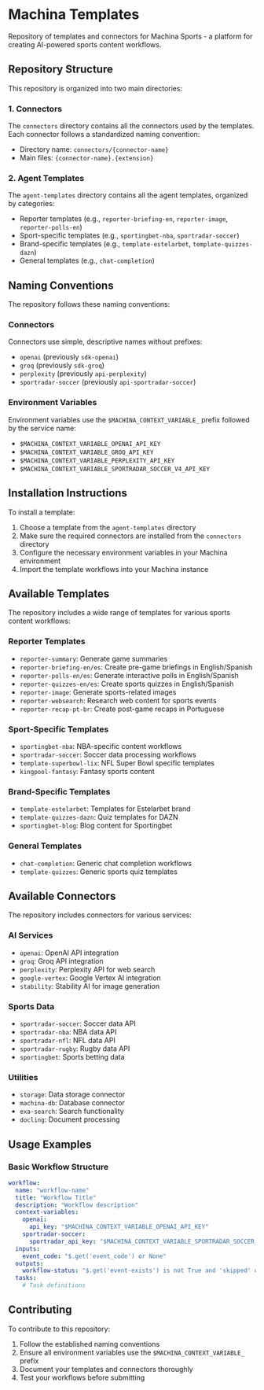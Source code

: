 # Machina Templates
Repository of templates and connectors for Machina Sports - a platform for creating AI-powered sports content workflows.

## Repository Structure

This repository is organized into two main directories:

### 1. Connectors
The `connectors` directory contains all the connectors used by the templates. Each connector follows a standardized naming convention:

- Directory name: `connectors/{connector-name}`
- Main files: `{connector-name}.{extension}`

### 2. Agent Templates
The `agent-templates` directory contains all the agent templates, organized by categories:

- Reporter templates (e.g., `reporter-briefing-en`, `reporter-image`, `reporter-polls-en`)
- Sport-specific templates (e.g., `sportingbet-nba`, `sportradar-soccer`)
- Brand-specific templates (e.g., `template-estelarbet`, `template-quizzes-dazn`)
- General templates (e.g., `chat-completion`)

## Naming Conventions

The repository follows these naming conventions:

### Connectors
Connectors use simple, descriptive names without prefixes:
- `openai` (previously `sdk-openai`)
- `groq` (previously `sdk-groq`)
- `perplexity` (previously `api-perplexity`)
- `sportradar-soccer` (previously `api-sportradar-soccer`)

### Environment Variables
Environment variables use the `$MACHINA_CONTEXT_VARIABLE_` prefix followed by the service name:
- `$MACHINA_CONTEXT_VARIABLE_OPENAI_API_KEY`
- `$MACHINA_CONTEXT_VARIABLE_GROQ_API_KEY`
- `$MACHINA_CONTEXT_VARIABLE_PERPLEXITY_API_KEY`
- `$MACHINA_CONTEXT_VARIABLE_SPORTRADAR_SOCCER_V4_API_KEY`

## Installation Instructions

To install a template:

1. Choose a template from the `agent-templates` directory
2. Make sure the required connectors are installed from the `connectors` directory
3. Configure the necessary environment variables in your Machina environment
4. Import the template workflows into your Machina instance

## Available Templates

The repository includes a wide range of templates for various sports content workflows:

### Reporter Templates
- `reporter-summary`: Generate game summaries
- `reporter-briefing-en/es`: Create pre-game briefings in English/Spanish
- `reporter-polls-en/es`: Generate interactive polls in English/Spanish
- `reporter-quizzes-en/es`: Create sports quizzes in English/Spanish
- `reporter-image`: Generate sports-related images
- `reporter-websearch`: Research web content for sports events
- `reporter-recap-pt-br`: Create post-game recaps in Portuguese

### Sport-Specific Templates
- `sportingbet-nba`: NBA-specific content workflows
- `sportradar-soccer`: Soccer data processing workflows
- `template-superbowl-lix`: NFL Super Bowl specific templates
- `kingpool-fantasy`: Fantasy sports content

### Brand-Specific Templates
- `template-estelarbet`: Templates for Estelarbet brand
- `template-quizzes-dazn`: Quiz templates for DAZN
- `sportingbet-blog`: Blog content for Sportingbet

### General Templates
- `chat-completion`: Generic chat completion workflows
- `template-quizzes`: Generic sports quiz templates

## Available Connectors

The repository includes connectors for various services:

### AI Services
- `openai`: OpenAI API integration
- `groq`: Groq API integration
- `perplexity`: Perplexity API for web search
- `google-vertex`: Google Vertex AI integration
- `stability`: Stability AI for image generation

### Sports Data
- `sportradar-soccer`: Soccer data API
- `sportradar-nba`: NBA data API
- `sportradar-nfl`: NFL data API
- `sportradar-rugby`: Rugby data API
- `sportingbet`: Sports betting data

### Utilities
- `storage`: Data storage connector
- `machina-db`: Database connector
- `exa-search`: Search functionality
- `docling`: Document processing

## Usage Examples

### Basic Workflow Structure
```yaml
workflow:
  name: "workflow-name"
  title: "Workflow Title"
  description: "Workflow description"
  context-variables:
    openai:
      api_key: "$MACHINA_CONTEXT_VARIABLE_OPENAI_API_KEY"
    sportradar-soccer:
      sportradar_api_key: "$MACHINA_CONTEXT_VARIABLE_SPORTRADAR_SOCCER_V4_API_KEY"
  inputs:
    event_code: "$.get('event_code') or None"
  outputs:
    workflow-status: "$.get('event-exists') is not True and 'skipped' or 'executed'"
  tasks:
    # Task definitions
```

## Contributing

To contribute to this repository:

1. Follow the established naming conventions
2. Ensure all environment variables use the `$MACHINA_CONTEXT_VARIABLE_` prefix
3. Document your templates and connectors thoroughly
4. Test your workflows before submitting